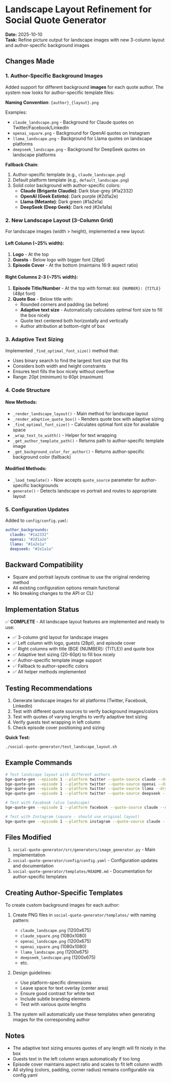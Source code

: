 # Landscape Layout Refinement for Social Quote Generator

**Date:** 2025-10-10  
**Task:** Refine picture output for landscape images with new 3-column layout and author-specific background images

## Changes Made

### 1. Author-Specific Background Images

Added support for different background **images** for each quote author. The system now looks for author-specific template files:

**Naming Convention**: `{author}_{layout}.png`

Examples:
- `claude_landscape.png` - Background for Claude quotes on Twitter/Facebook/LinkedIn
- `openai_square.png` - Background for OpenAI quotes on Instagram
- `llama_landscape.png` - Background for Llama quotes on landscape platforms
- `deepseek_landscape.png` - Background for DeepSeek quotes on landscape platforms

**Fallback Chain**:
1. Author-specific template (e.g., `claude_landscape.png`)
2. Default platform template (e.g., `default_landscape.png`)
3. Solid color background with author-specific colors:
   - **Claude (Brigante Claudio)**: Dark blue-grey (#1a2332)
   - **OpenAI (Geek Estinto)**: Dark purple (#2d1a2e)
   - **Llama (Metante)**: Dark green (#1a2e1a)
   - **DeepSeek (Deep Geek)**: Dark red (#2e1a1a)

### 2. New Landscape Layout (3-Column Grid)

For landscape images (width > height), implemented a new layout:

#### Left Column (~25% width):
1. **Logo** - At the top
2. **Guests** - Below logo with bigger font (28pt)
3. **Episode Cover** - At the bottom (maintains 16:9 aspect ratio)

#### Right Columns 2-3 (~75% width):
1. **Episode Title/Number** - At the top with format: `BGE {NUMBER}: {TITLE}` (48pt font)
2. **Quote Box** - Below title with:
   - Rounded corners and padding (as before)
   - **Adaptive text size** - Automatically calculates optimal font size to fill the box nicely
   - Quote text centered both horizontally and vertically
   - Author attribution at bottom-right of box

### 3. Adaptive Text Sizing

Implemented `_find_optimal_font_size()` method that:
- Uses binary search to find the largest font size that fits
- Considers both width and height constraints
- Ensures text fills the box nicely without overflow
- Range: 20pt (minimum) to 60pt (maximum)

### 4. Code Structure

#### New Methods:
- `_render_landscape_layout()` - Main method for landscape layout
- `_render_adaptive_quote_box()` - Renders quote box with adaptive sizing
- `_find_optimal_font_size()` - Calculates optimal font size for available space
- `_wrap_text_to_width()` - Helper for text wrapping
- `_get_author_template_path()` - Returns path to author-specific template image
- `_get_background_color_for_author()` - Returns author-specific background color (fallback)

#### Modified Methods:
- `_load_template()` - Now accepts `quote_source` parameter for author-specific backgrounds
- `generate()` - Detects landscape vs portrait and routes to appropriate layout

### 5. Configuration Updates

Added to `config/config.yaml`:
```yaml
author_backgrounds:
  claude: "#1a2332"
  openai: "#2d1a2e"
  llama: "#1a2e1a"
  deepseek: "#2e1a1a"
```

## Backward Compatibility

- Square and portrait layouts continue to use the original rendering method
- All existing configuration options remain functional
- No breaking changes to the API or CLI

## Implementation Status

✅ **COMPLETE** - All landscape layout features are implemented and ready to use:

- ✅ 3-column grid layout for landscape images
- ✅ Left column with logo, guests (28pt), and episode cover
- ✅ Right columns with title (BGE {NUMBER}: {TITLE}) and quote box
- ✅ Adaptive text sizing (20-60pt) to fill box nicely
- ✅ Author-specific template image support
- ✅ Fallback to author-specific colors
- ✅ All helper methods implemented

## Testing Recommendations

1. Generate landscape images for all platforms (Twitter, Facebook, LinkedIn)
2. Test with different quote sources to verify background images/colors
3. Test with quotes of varying lengths to verify adaptive text sizing
4. Verify guests text wrapping in left column
5. Check episode cover positioning and sizing

**Quick Test:**
```bash
./social-quote-generator/test_landscape_layout.sh
```

## Example Commands

```bash
# Test landscape layout with different authors
bge-quote-gen --episode 1 --platform twitter --quote-source claude --dry-run
bge-quote-gen --episode 1 --platform twitter --quote-source openai --dry-run
bge-quote-gen --episode 1 --platform twitter --quote-source llama --dry-run
bge-quote-gen --episode 1 --platform twitter --quote-source deepseek --dry-run

# Test with Facebook (also landscape)
bge-quote-gen --episode 1 --platform facebook --quote-source claude --dry-run

# Test with Instagram (square - should use original layout)
bge-quote-gen --episode 1 --platform instagram --quote-source claude --dry-run
```

## Files Modified

1. `social-quote-generator/src/generators/image_generator.py` - Main implementation
2. `social-quote-generator/config/config.yaml` - Configuration updates and documentation
3. `social-quote-generator/templates/README.md` - Documentation for author-specific templates

## Creating Author-Specific Templates

To create custom background images for each author:

1. Create PNG files in `social-quote-generator/templates/` with naming pattern:
   - `claude_landscape.png` (1200x675)
   - `claude_square.png` (1080x1080)
   - `openai_landscape.png` (1200x675)
   - `openai_square.png` (1080x1080)
   - `llama_landscape.png` (1200x675)
   - `deepseek_landscape.png` (1200x675)
   - etc.

2. Design guidelines:
   - Use platform-specific dimensions
   - Leave space for text overlay (center area)
   - Ensure good contrast for white text
   - Include subtle branding elements
   - Test with various quote lengths

3. The system will automatically use these templates when generating images for the corresponding author

## Notes

- The adaptive text sizing ensures quotes of any length will fit nicely in the box
- Guests text in the left column wraps automatically if too long
- Episode cover maintains aspect ratio and scales to fit left column width
- All styling (colors, padding, corner radius) remains configurable via config.yaml
